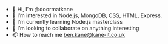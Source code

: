 - 👋 Hi, I’m @doormatkane
- 👀 I’m interested in Node.js, MongoDB, CSS, HTML, Express.  
- 🌱 I’m currently learning Node.js masterclass 
- 💞️ I’m looking to collaborate on anything interesting
- 📫 How to reach me ben.kane@kane-it.co.uk

<!---
doormatkane/doormatkane is a ✨ special ✨ repository because its `README.md` (this file) appears on your GitHub profile.
You can click the Preview link to take a look at your changes.
--->
